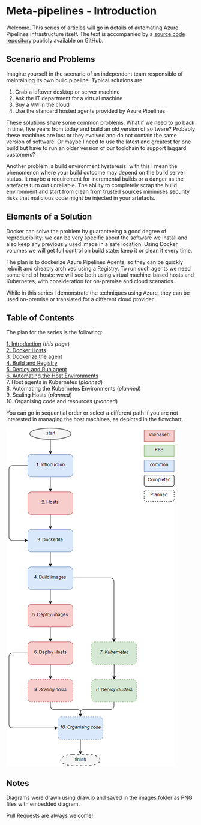 # Meta-pipelines - Introduction

Welcome. This series of articles will go in details of automating Azure Pipelines infrastructure itself.
The text is accompanied by a [source code repository](https://github.com/giuliov/pipeline-your-pipelines) publicly available on GitHub.

## Scenario and Problems

Imagine yourself in the scenario of an independent team responsible of maintaining its own build pipeline.
Typical solutions are:

1. Grab a leftover desktop or server machine
2. Ask the IT department for a virtual machine
3. Buy a VM in the cloud
4. Use the standard hosted agents provided by Azure Pipelines

These solutions share some common problems.
What if we need to go back in time, five years from today and build an old version of software? Probably these machines are lost or they evolved and do not contain the same version of software.
Or maybe I need to use the latest and greatest for one build but have to run an older version of our toolchain to support laggard customers?

Another problem is build environment hysteresis: with this I mean the phenomenon where your build outcome may depend on the build server status. It maybe a requirement for incremental builds or a danger as the artefacts turn out unreliable.
The ability to completely scrap the build environment and start from clean from trusted sources minimises security risks that malicious code might be injected in your artefacts.

## Elements of a Solution

Docker can solve the problem by guaranteeing a good degree of reproducibility: we can be very specific about the software we install and also keep any previously used image in a safe location. Using Docker volumes we will get full control on build state: keep it or clean it every time.

The plan is to dockerize Azure Pipelines Agents, so they can be quickly rebuilt and cheaply archived using a Registry. To run such agents we need some kind of hosts: we will see both using virtual machine-based hosts and Kubernetes, with consideration for on-premise and cloud scenarios.

While in this series I demonstrate the techniques using Azure, they can be used on-premise or translated for a different cloud provider.

## Table of Contents

The plan for the series is the following:

[1. Introduction](./1-Introduction.md) (_this page_)  
[2. Docker Hosts](./2-Hosts.md)  
[3. Dockerize the agent](./3-Dockerfile.md)  
[4. Build and Registry](./4-Build_images.md)  
[5. Deploy and Run agent](./5-Deploy_images.md)  
[6. Automating the Host Environments](./6-Deploy_hosts.md)  
7. Host agents in Kubernetes[](./7-Kubernetes.md) (_planned_)  
8. Automating the Kubernetes Environments[](./8-Deploy_clusters.md) (_planned_)  
9. Scaling Hosts[](./9-Scaling_hosts.md) (_planned_)  
10. Organising code and resources[](./10-Organising_code.md) (_planned_)  

You can go in sequential order or select a different path if you are not interested in managing the host machines, as depicted in the flowchart.

![Reading paths](./images/toc.png)

## Notes

Diagrams were drawn using [draw.io](https://www.draw.io/) and saved in the images folder as PNG files with embedded diagram.

Pull Requests are always welcome!
